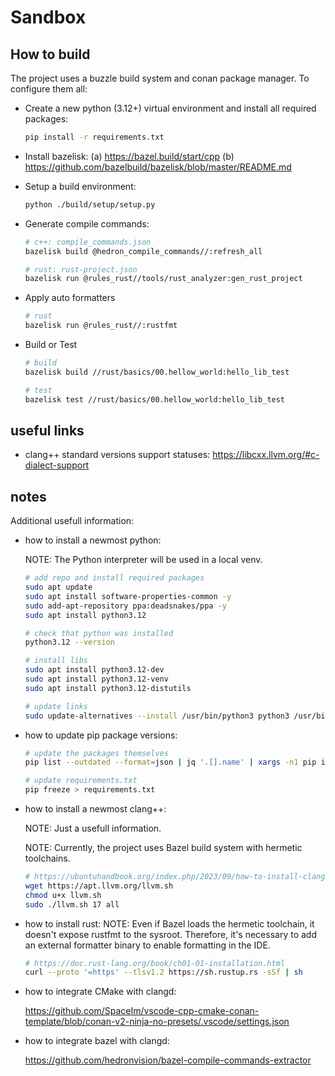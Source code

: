 # Sandbox

## How to build

The project uses a buzzle build system and conan package manager.
To configure them all:

* Create a new python (3.12+) virtual environment and install all required packages:

  ```sh
  pip install -r requirements.txt
  ```

* Install bazelisk:
  (a) <https://bazel.build/start/cpp>
  (b) <https://github.com/bazelbuild/bazelisk/blob/master/README.md>

* Setup a build environment:

  ```sh
  python ./build/setup/setup.py
  ```

* Generate compile commands:

  ```sh
  # c++: compile_commands.json
  bazelisk build @hedron_compile_commands//:refresh_all

  # rust: rust-project.json
  bazelisk run @rules_rust//tools/rust_analyzer:gen_rust_project
  ```

* Apply auto formatters

  ```sh
  # rust
  bazelisk run @rules_rust//:rustfmt
  ```

* Build or Test

  ```sh
  # build
  bazelisk build //rust/basics/00.hellow_world:hello_lib_test

  # test
  bazelisk test //rust/basics/00.hellow_world:hello_lib_test
  ```

## useful links

* clang++ standard versions support statuses:
  <https://libcxx.llvm.org/#c-dialect-support>

## notes

Additional usefull information:

* how to install a newmost python:

  NOTE: The Python interpreter will be used in a local venv.

  ```sh
  # add repo and install required packages
  sudo apt update
  sudo apt install software-properties-common -y
  sudo add-apt-repository ppa:deadsnakes/ppa -y
  sudo apt install python3.12

  # check that python was installed
  python3.12 --version

  # install libs
  sudo apt install python3.12-dev
  sudo apt install python3.12-venv
  sudo apt install python3.12-distutils

  # update links
  sudo update-alternatives --install /usr/bin/python3 python3 /usr/bin/python3.12 12
  ```

* how to update pip package versions:

  ```sh
  # update the packages themselves
  pip list --outdated --format=json | jq '.[].name' | xargs -n1 pip install --upgrade

  # update requirements.txt
  pip freeze > requirements.txt
  ```

* how to install a newmost clang++:

  NOTE: Just a usefull information.

  NOTE: Currently, the project uses Bazel build system with hermetic toolchains.

  ```sh
  # https://ubuntuhandbook.org/index.php/2023/09/how-to-install-clang-17-or-16-in-ubuntu-22-04-20-04/
  wget https://apt.llvm.org/llvm.sh
  chmod u+x llvm.sh
  sudo ./llvm.sh 17 all
  ```

* how to install rust:
  NOTE: Even if Bazel loads the hermetic toolchain, it doesn't expose rustfmt to the sysroot.
    Therefore, it's necessary to add an external formatter binary to enable formatting in the IDE.

  ```sh
  # https://doc.rust-lang.org/book/ch01-01-installation.html
  curl --proto '=https' --tlsv1.2 https://sh.rustup.rs -sSf | sh
  ```

* how to integrate CMake with clangd:

  <https://github.com/SpaceIm/vscode-cpp-cmake-conan-template/blob/conan-v2-ninja-no-presets/.vscode/settings.json>

* how to integrate bazel with clangd:

  <https://github.com/hedronvision/bazel-compile-commands-extractor>
